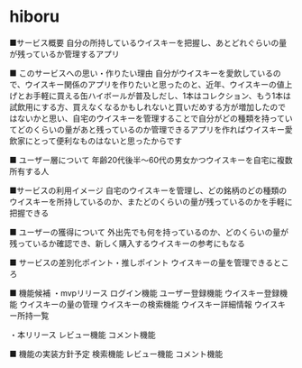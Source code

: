 # hiboru

■サービス概要
  自分の所持しているウイスキーを把握し、あとどれぐらいの量が残っているか管理するアプリ

■ このサービスへの思い・作りたい理由
  自分がウイスキーを愛飲しているので、ウイスキー関係のアプリを作りたいと思ったのと、近年、ウイスキーの値上げとお手軽に買える缶ハイボールが普及しだし、1本はコレクション、もう1本は試飲用にする方、買えなくなるかもしれないと買いだめする方が増加したのではないかと思い、自宅のウイスキーを管理することで自分がどの種類を持っていてどのくらいの量があと残っているのか管理できるアプリを作ればウイスキー愛飲家にとって便利なものはないと思ったからです

■ ユーザー層について
  年齢20代後半～60代の男女かつウイスキーを自宅に複数所有する人

■サービスの利用イメージ
  自宅のウイスキーを管理し、どの銘柄のどの種類のウイスキーを所持しているのか、またどのくらいの量が残っているのかを手軽に把握できる

■ ユーザーの獲得について
  外出先でも何を持っているのか、どのくらいの量が残っているか確認でき、新しく購入するウイスキーの参考にもなる

■ サービスの差別化ポイント・推しポイント
  ウイスキーの量を管理できるところ

■ 機能候補
  ・mvpリリース
    ログイン機能
    ユーザー登録機能
    ウイスキー登録機能
    ウイスキーの量の管理
    ウイスキーの検索機能
    ウイスキー詳細情報
    ウイスキー所持一覧

  ・本リリース
    レビュー機能
    コメント機能


■ 機能の実装方針予定
  検索機能
  レビュー機能
  コメント機能
